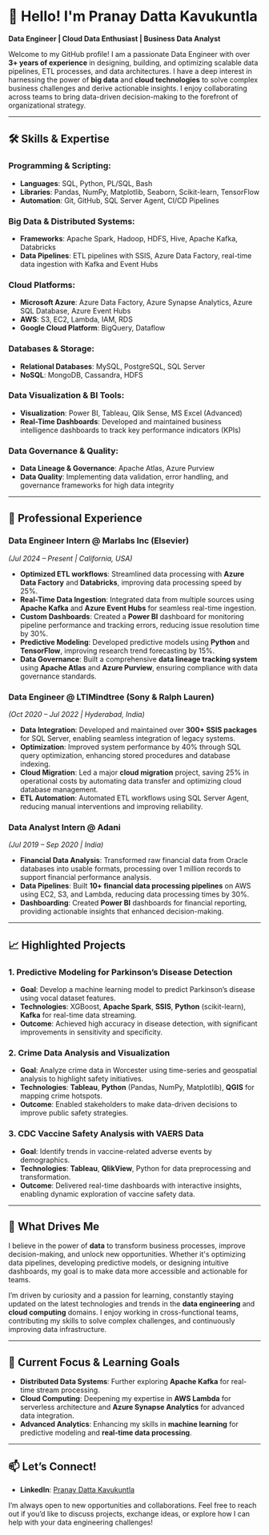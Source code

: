 # 👋 Hello! I'm Pranay Datta Kavukuntla

**Data Engineer | Cloud Data Enthusiast | Business Data Analyst**

Welcome to my GitHub profile! I am a passionate Data Engineer with over **3+ years of experience** in designing, building, and optimizing scalable data pipelines, ETL processes, and data architectures. I have a deep interest in harnessing the power of **big data** and **cloud technologies** to solve complex business challenges and derive actionable insights. I enjoy collaborating across teams to bring data-driven decision-making to the forefront of organizational strategy.

---

## 🛠️ Skills & Expertise

### Programming & Scripting:
- **Languages**: SQL, Python, PL/SQL, Bash
- **Libraries**: Pandas, NumPy, Matplotlib, Seaborn, Scikit-learn, TensorFlow
- **Automation**: Git, GitHub, SQL Server Agent, CI/CD Pipelines

### Big Data & Distributed Systems:
- **Frameworks**: Apache Spark, Hadoop, HDFS, Hive, Apache Kafka, Databricks
- **Data Pipelines**: ETL pipelines with SSIS, Azure Data Factory, real-time data ingestion with Kafka and Event Hubs

### Cloud Platforms:
- **Microsoft Azure**: Azure Data Factory, Azure Synapse Analytics, Azure SQL Database, Azure Event Hubs
- **AWS**: S3, EC2, Lambda, IAM, RDS
- **Google Cloud Platform**: BigQuery, Dataflow

### Databases & Storage:
- **Relational Databases**: MySQL, PostgreSQL, SQL Server
- **NoSQL**: MongoDB, Cassandra, HDFS

### Data Visualization & BI Tools:
- **Visualization**: Power BI, Tableau, Qlik Sense, MS Excel (Advanced)
- **Real-Time Dashboards**: Developed and maintained business intelligence dashboards to track key performance indicators (KPIs)

### Data Governance & Quality:
- **Data Lineage & Governance**: Apache Atlas, Azure Purview
- **Data Quality**: Implementing data validation, error handling, and governance frameworks for high data integrity

---

## 🚀 Professional Experience

### Data Engineer Intern @ Marlabs Inc (Elsevier)  
*(Jul 2024 – Present | California, USA)*  
- **Optimized ETL workflows**: Streamlined data processing with **Azure Data Factory** and **Databricks**, improving data processing speed by 25%.
- **Real-Time Data Ingestion**: Integrated data from multiple sources using **Apache Kafka** and **Azure Event Hubs** for seamless real-time ingestion.
- **Custom Dashboards**: Created a **Power BI** dashboard for monitoring pipeline performance and tracking errors, reducing issue resolution time by 30%.
- **Predictive Modeling**: Developed predictive models using **Python** and **TensorFlow**, improving research trend forecasting by 15%.
- **Data Governance**: Built a comprehensive **data lineage tracking system** using **Apache Atlas** and **Azure Purview**, ensuring compliance with data governance standards.

### Data Engineer @ LTIMindtree (Sony & Ralph Lauren)  
*(Oct 2020 – Jul 2022 | Hyderabad, India)*  
- **Data Integration**: Developed and maintained over **300+ SSIS packages** for SQL Server, enabling seamless integration of legacy systems.
- **Optimization**: Improved system performance by 40% through SQL query optimization, enhancing stored procedures and database indexing.
- **Cloud Migration**: Led a major **cloud migration** project, saving 25% in operational costs by automating data transfer and optimizing cloud database management.
- **ETL Automation**: Automated ETL workflows using SQL Server Agent, reducing manual interventions and improving reliability.

### Data Analyst Intern @ Adani  
*(Jul 2019 – Sep 2020 | India)*  
- **Financial Data Analysis**: Transformed raw financial data from Oracle databases into usable formats, processing over 1 million records to support financial performance analysis.
- **Data Pipelines**: Built **10+ financial data processing pipelines** on AWS using EC2, S3, and Lambda, reducing data processing times by 30%.
- **Dashboarding**: Created **Power BI** dashboards for financial reporting, providing actionable insights that enhanced decision-making.

---

## 📈 Highlighted Projects

### 1. Predictive Modeling for Parkinson’s Disease Detection
- **Goal**: Develop a machine learning model to predict Parkinson’s disease using vocal dataset features.
- **Technologies**: XGBoost, **Apache Spark**, **SSIS**, **Python** (scikit-learn), **Kafka** for real-time data streaming.
- **Outcome**: Achieved high accuracy in disease detection, with significant improvements in sensitivity and specificity.

### 2. Crime Data Analysis and Visualization
- **Goal**: Analyze crime data in Worcester using time-series and geospatial analysis to highlight safety initiatives.
- **Technologies**: **Tableau**, **Python** (Pandas, NumPy, Matplotlib), **QGIS** for mapping crime hotspots.
- **Outcome**: Enabled stakeholders to make data-driven decisions to improve public safety strategies.

### 3. CDC Vaccine Safety Analysis with VAERS Data
- **Goal**: Identify trends in vaccine-related adverse events by demographics.
- **Technologies**: **Tableau**, **QlikView**, Python for data preprocessing and transformation.
- **Outcome**: Delivered real-time dashboards with interactive insights, enabling dynamic exploration of vaccine safety data.

---

## 🎯 What Drives Me

I believe in the power of **data** to transform business processes, improve decision-making, and unlock new opportunities. Whether it's optimizing data pipelines, developing predictive models, or designing intuitive dashboards, my goal is to make data more accessible and actionable for teams. 

I’m driven by curiosity and a passion for learning, constantly staying updated on the latest technologies and trends in the **data engineering** and **cloud computing** domains. I enjoy working in cross-functional teams, contributing my skills to solve complex challenges, and continuously improving data infrastructure.

---

## 🌱 Current Focus & Learning Goals
- **Distributed Data Systems**: Further exploring **Apache Kafka** for real-time stream processing.
- **Cloud Computing**: Deepening my expertise in **AWS Lambda** for serverless architecture and **Azure Synapse Analytics** for advanced data integration.
- **Advanced Analytics**: Enhancing my skills in **machine learning** for predictive modeling and **real-time data processing**.

---

## 📫 Let’s Connect!
- **LinkedIn**: [Pranay Datta Kavukuntla](https://www.linkedin.com/in/pranay-datta-kavukuntla-800597189/)

I’m always open to new opportunities and collaborations. Feel free to reach out if you’d like to discuss projects, exchange ideas, or explore how I can help with your data engineering challenges!
